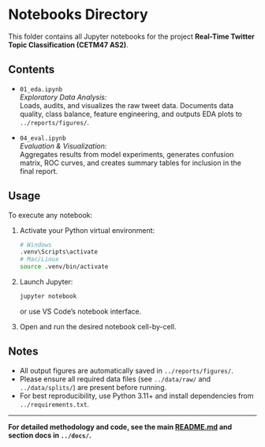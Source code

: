 # Notebooks Directory

This folder contains all Jupyter notebooks for the project **Real-Time Twitter Topic Classification (CETM47 AS2)**.

## Contents

- `01_eda.ipynb`  
  *Exploratory Data Analysis:*  
  Loads, audits, and visualizes the raw tweet data. Documents data quality, class balance, feature engineering, and outputs EDA plots to `../reports/figures/`.

- `04_eval.ipynb`  
  *Evaluation & Visualization:*  
  Aggregates results from model experiments, generates confusion matrix, ROC curves, and creates summary tables for inclusion in the final report.

## Usage

To execute any notebook:

1. Activate your Python virtual environment:
    ```bash
    # Windows
    .venv\Scripts\activate
    # Mac/Linux
    source .venv/bin/activate
    ```

2. Launch Jupyter:
    ```bash
    jupyter notebook
    ```
   or use VS Code’s notebook interface.

3. Open and run the desired notebook cell-by-cell.

## Notes

- All output figures are automatically saved in `../reports/figures/`.
- Please ensure all required data files (see `../data/raw/` and `../data/splits/`) are present before running.
- For best reproducibility, use Python 3.11+ and install dependencies from `../requirements.txt`.

---

**For detailed methodology and code, see the main [README.md](../README.md) and section docs in `../docs/`.**
